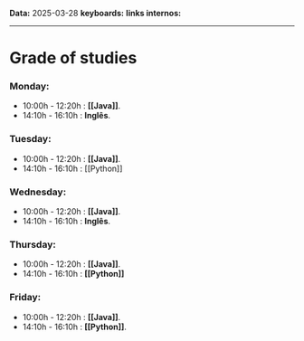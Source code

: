 
**Data:** 2025-03-28
**keyboards:** 
**links internos:** 
___

# Grade of studies

### Monday:

- 10:00h - 12:20h : **[[Java]]**.
- 14:10h - 16:10h : **Inglês**.

### Tuesday:

- 10:00h - 12:20h : **[[Java]]**.
- 14:10h - 16:10h : [[Python]]
### Wednesday:

- 10:00h - 12:20h : **[[Java]]**.
- 14:10h - 16:10h : **Inglês**.
### Thursday:

- 10:00h - 12:20h : **[[Java]]**.
- 14:10h - 16:10h : **[[Python]]**
### Friday:

- 10:00h - 12:20h : **[[Java]]**.
- 14:10h - 16:10h : **[[Python]]**.